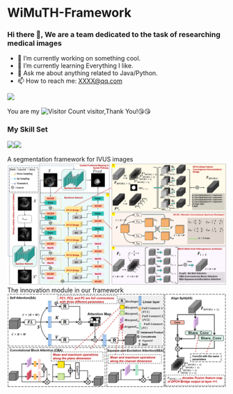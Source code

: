 # WiMuTH-Framework
### Hi there 👋, We are a team dedicated to the task of researching medical images 

- 🔭 I’m currently working on something cool.
- 🌱 I’m currently learning Everything I like.
- 💬 Ask me about anything related to Java/Python.
- 📫 How to reach me: XXXX@qq.com

![](https://github-readme-stats.vercel.app/api?username=haung-hangdian&show_icons=true&theme=transparent)

You are my ![Visitor Count](https://profile-counter.glitch.me/hauang-hangdian/count.svg) visitor,Thank You!:kissing_heart::kissing_heart:

### My Skill Set

![](https://img.shields.io/badge/Java-ED8B00?style=for-the-badge&logo=openjdk&logoColor=white)![](https://img.shields.io/badge/Python-3776AB?style=for-the-badge&logo=python&logoColor=white)


A segmentation framework for IVUS images
![](https://github.com/haung-hangdian/WiMuTH-Framework/blob/main/images/overview.png)
The innovation module in our framework
![](https://github.com/haung-hangdian/WiMuTH-Framework/blob/main/images/modules.png)
